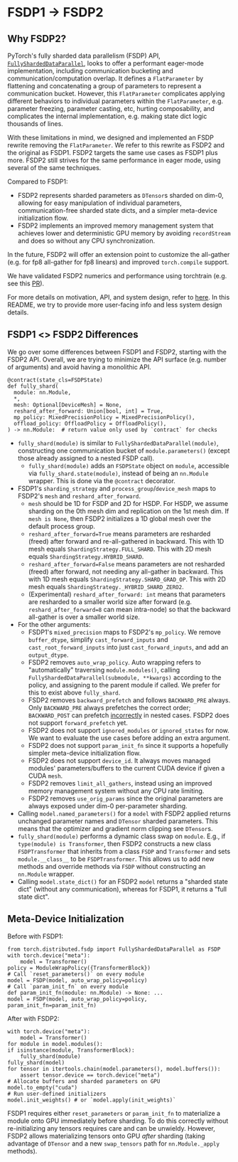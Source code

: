 # FSDP1 -> FSDP2

## Why FSDP2?
PyTorch's fully sharded data parallelism (FSDP) API, [`FullyShardedDataParallel`](https://github.com/pytorch/pytorch/blob/main/torch/distributed/fsdp/fully_sharded_data_parallel.py), looks to offer a performant eager-mode implementation, including communication bucketing and communication/computation overlap. It defines a `FlatParameter` by flattening and concatenating a group of parameters to represent a communication bucket. However, this `FlatParameter` complicates applying different behaviors to individual parameters within the `FlatParameter`, e.g. parameter freezing, parameter casting, etc, hurting composability, and complicates the internal implementation, e.g. making state dict logic thousands of lines.

With these limitations in mind, we designed and implemented an FSDP rewrite removing the `FlatParameter`.  We refer to this rewrite as FSDP2 and the original as FSDP1. FSDP2 targets the same use cases as FSDP1 plus more. FSDP2 still strives for the same performance in eager mode, using several of the same techniques.

Compared to FSDP1:
- FSDP2 represents sharded parameters as `DTensor`s sharded on dim-0, allowing for easy manipulation of individual parameters, communication-free sharded state dicts, and a simpler meta-device initialization flow.
- FSDP2 implements an improved memory management system that achieves lower and deterministic GPU memory by avoiding `recordStream` and does so without any CPU synchronization.

In the future, FSDP2 will offer an extension point to customize the all-gather (e.g. for fp8 all-gather for fp8 linears) and improved `torch.compile` support.

We have validated FSDP2 numerics and performance using torchtrain (e.g. see this [PR](https://github.com/pytorch/torchtrain/pull/165)).

For more details on motivation, API, and system design, refer to [here](https://github.com/pytorch/pytorch/issues/114299). In this README, we try to provide more user-facing info and less system design details.

## FSDP1 <> FSDP2 Differences
We go over some differences between FSDP1 and FSDP2, starting with the FSDP2 API. Overall, we are trying to minimize the API surface (e.g. number of arguments) and avoid having a monolithic API.
```
@contract(state_cls=FSDPState)
def fully_shard(
  module: nn.Module,
  *,
  mesh: Optional[DeviceMesh] = None,
  reshard_after_forward: Union[bool, int] = True,
  mp_policy: MixedPrecisionPolicy = MixedPrecisionPolicy(),
  offload_policy: OffloadPolicy = OffloadPolicy(),
) -> nn.Module:  # return value only used by `contract` for checks
```
- `fully_shard(module)` is similar to `FullyShardedDataParallel(module)`, constructing one communication bucket of `module.parameters()` (except those already assigned to a nested FSDP call).
    - `fully_shard(module)` adds an `FSDPState` object on `module`, accessible via `fully_shard.state(module)`, instead of being an `nn.Module` wrapper. This is done via the `@contract` decorator.
- FSDP1's `sharding_strategy` and `process_group`/`device_mesh` maps to FSDP2's `mesh` and `reshard_after_forward`.
  - `mesh` should be 1D for FSDP and 2D for HSDP. For HSDP, we assume sharding on the 0th mesh dim and replication on the 1st mesh dim. If `mesh is None`, then FSDP2 initializes a 1D global mesh over the default process group.
  - `reshard_after_forward=True` means parameters are resharded (freed) after forward and re-all-gathered in backward. This with 1D mesh equals `ShardingStrategy.FULL_SHARD`. This with 2D mesh equals `ShardingStrategy.HYBRID_SHARD`.
  - `reshard_after_forward=False` means parameters are not resharded (freed) after forward, not needing any all-gather in backward. This with 1D mesh equals `ShardingStrategy.SHARD_GRAD_OP`. This with 2D mesh equals `ShardingStrategy._HYBRID_SHARD_ZERO2`.
  - (Experimental) `reshard_after_forward: int` means that parameters are resharded to a smaller world size after forward (e.g. `reshard_after_forward=8` can mean intra-node) so that the backward all-gather is over a smaller world size.
- For the other arguments:
  - FSDP1's `mixed_precision` maps to FSDP2's `mp_policy`. We remove `buffer_dtype`, simplify `cast_forward_inputs` and `cast_root_forward_inputs` into just `cast_forward_inputs`, and add an `output_dtype`. 
  - FSDP2 removes `auto_wrap_policy`. Auto wrapping refers to "automatically" traversing `module.modules()`, calling `FullyShardedDataParallel(submodule, **kwargs)` according to the policy, and assigning to the parent module if called. We prefer for this to exist above `fully_shard`.
  - FSDP2 removes `backward_prefetch` and follows `BACKWARD_PRE` always. Only `BACKWARD_PRE` always prefetches the correct order; `BACKWARD_POST` can prefetch [incorrectly](https://github.com/pytorch/pytorch/issues/108190) in nested cases. FSDP2 does not support `forward_prefetch` yet.
  - FSDP2 does not support `ignored_modules` or `ignored_states` for now. We want to evaluate the use cases before adding an extra argument.
  - FSDP2 does not support `param_init_fn` since it supports a hopefully simpler meta-device initialization flow.
  - FSDP2 does not support `device_id`. It always moves managed modules' parameters/buffers to the current CUDA device if given a CUDA `mesh`.
  - FSDP2 removes `limit_all_gathers`, instead using an improved memory management system without any CPU rate limiting.
  - FSDP2 removes `use_orig_params` since the original parameters are always exposed under dim-0 per-parameter sharding.
- Calling `model.named_parameters()` for a `model` with FSDP2 applied returns unchanged parameter names and `DTensor` sharded parameters. This means that the optimizer and gradient norm clipping see `DTensor`s.
- `fully_shard(module)` performs a dynamic class swap on `module`. E.g., if `type(module) is Transformer`, then FSDP2 constructs a new class `FSDPTransformer` that inherits from a class `FSDP` and `Transformer` and sets `module.__class__` to be `FSDPTransformer`. This allows us to add new methods and override methods via `FSDP` without constructing an `nn.Module` wrapper.
- Calling `model.state_dict()` for an FSDP2 `model` returns a "sharded state dict" (without any communication), whereas for FSDP1, it returns a "full state dict".

## Meta-Device Initialization
Before with FSDP1:
```
from torch.distributed.fsdp import FullyShardedDataParallel as FSDP
with torch.device("meta"):
    model = Transformer()
policy = ModuleWrapPolicy({TransformerBlock})
# Call `reset_parameters()` on every module
model = FSDP(model, auto_wrap_policy=policy)
# Call `param_init_fn` on every module
def param_init_fn(module: nn.Module) -> None: ...
model = FSDP(model, auto_wrap_policy=policy, param_init_fn=param_init_fn)
```
After with FSDP2:
```
with torch.device("meta"):
    model = Transformer()
for module in model.modules():
if isinstance(module, TransformerBlock):
    fully_shard(module)
fully_shard(model)
for tensor in itertools.chain(model.parameters(), model.buffers()):
    assert tensor.device == torch.device("meta")
# Allocate buffers and sharded parameters on GPU
model.to_empty("cuda")
# Run user-defined initializers
model.init_weights() # or `model.apply(init_weights)`
```
FSDP1 requires either `reset_parameters` or `param_init_fn` to materialize a module onto GPU immediately before sharding. To do this correctly without re-initializing any tensors requires care and can be unwieldy. However, FSDP2 allows materializing tensors onto GPU _after_ sharding (taking advantage of `DTensor` and a new `swap_tensors` path for `nn.Module._apply` methods).
